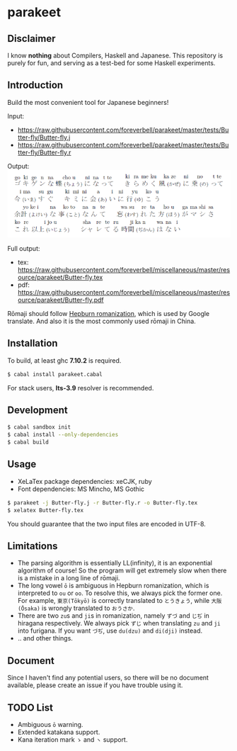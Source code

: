 # parakeet

## Disclaimer

I know **nothing** about Compilers, Haskell and Japanese. This repository is purely for fun, and serving as a test-bed for some Haskell experiments. 

## Introduction

Build the most convenient tool for Japanese beginners!

Input:
* https://raw.githubusercontent.com/foreverbell/parakeet/master/tests/Butter-fly/Butter-fly.j
* https://raw.githubusercontent.com/foreverbell/parakeet/master/tests/Butter-fly/Butter-fly.r

Output:
![](https://raw.githubusercontent.com/foreverbell/miscellaneous/master/resource/parakeet/Butter-fly.png)

Full output:
* tex: https://raw.githubusercontent.com/foreverbell/miscellaneous/master/resource/parakeet/Butter-fly.tex
* pdf: https://raw.githubusercontent.com/foreverbell/miscellaneous/master/resource/parakeet/Butter-fly.pdf

Rōmaji should follow [Hepburn romanization](https://en.wikipedia.org/wiki/Hepburn_romanization), which is used by Google translate. And also it is the most commonly used rōmaji in China.

## Installation

To build, at least ghc **7.10.2** is required.

```bash
$ cabal install parakeet.cabal
```

For stack users,  **lts-3.9** resolver is recommended.

## Development

```bash
$ cabal sandbox init
$ cabal install --only-dependencies
$ cabal build
```

## Usage

* XeLaTex package dependencies: xeCJK, ruby
* Font dependencies: MS Mincho, MS Gothic

```bash
$ parakeet -j Butter-fly.j -r Butter-fly.r -o Butter-fly.tex
$ xelatex Butter-fly.tex
```

You should guarantee that the two input files are encoded in UTF-8.

## Limitations

* The parsing algorithm is essentially LL(infinity), it is an exponential algorithm of course! So the program will get extremely slow when there is a mistake in a long line of rōmaji.
* The long vowel `ō` is ambiguous in Hepburn romanization, which is interpreted to `ou` or `oo`. To resolve this, we always pick the former one. For example, `東京(Tōkyō)` is correctly translated to `とうきょう`, while `大阪(Ōsaka)` is wrongly translated to `おうさか`.
* There are two `zu`s and `ji`s in romanization, namely `ずづ` and `じぢ` in hiragana respectively. We always pick `ずじ` when translating `zu` and `ji` into furigana. If you want `づぢ`, use `du(dzu)` and `di(dji)` instead.
* .. and other things.

## Document

Since I haven't find any potential users, so there will be no document available, please create an issue if you have trouble using it.

## TODO List

* Ambiguous `ō` warning.
* Extended katakana support.
* Kana iteration mark `ゝ` and `ヽ` support.

